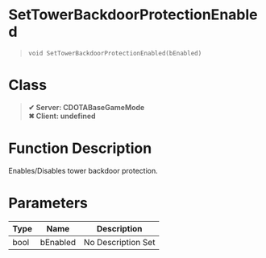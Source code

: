 # SetTowerBackdoorProtectionEnabled
> `void SetTowerBackdoorProtectionEnabled(bEnabled)`
# Class
> __✔ Server: CDOTABaseGameMode__  
> __✖ Client: undefined__  
# Function Description
Enables/Disables tower backdoor protection.
# Parameters
Type|Name|Description
--|--|--
bool|bEnabled|No Description Set
